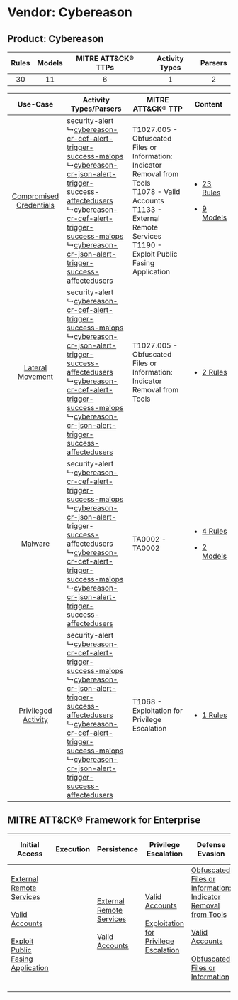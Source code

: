 Vendor: Cybereason
==================
Product: Cybereason
-------------------
| Rules | Models | MITRE ATT&CK® TTPs | Activity Types | Parsers |
|:-----:|:------:|:------------------:|:--------------:|:-------:|
|  30   |   11   |         6          |       1        |    2    |

|    Use-Case    | Activity Types/Parsers    | MITRE ATT&CK® TTP    | Content    |
|:----:| ---- | ---- | ---- |
| [Compromised Credentials](../../../UseCases/uc_compromised_credentials.md) |  security-alert<br> ↳[cybereason-cr-cef-alert-trigger-success-malops](Ps/pC_cybereasoncrcefalerttriggersuccessmalops.md)<br> ↳[cybereason-cr-json-alert-trigger-success-affectedusers](Ps/pC_cybereasoncrjsonalerttriggersuccessaffectedusers.md)<br> ↳[cybereason-cr-cef-alert-trigger-success-malops](Ps/pC_cybereasoncrcefalerttriggersuccessmalops.md)<br> ↳[cybereason-cr-json-alert-trigger-success-affectedusers](Ps/pC_cybereasoncrjsonalerttriggersuccessaffectedusers.md)<br> | T1027.005 - Obfuscated Files or Information: Indicator Removal from Tools<br>T1078 - Valid Accounts<br>T1133 - External Remote Services<br>T1190 - Exploit Public Fasing Application<br> | [<ul><li>23 Rules</li></ul><ul><li>9 Models</li></ul>](RM/r_m_cybereason_cybereason_Compromised_Credentials.md) |
|        [Lateral Movement](../../../UseCases/uc_lateral_movement.md)        |  security-alert<br> ↳[cybereason-cr-cef-alert-trigger-success-malops](Ps/pC_cybereasoncrcefalerttriggersuccessmalops.md)<br> ↳[cybereason-cr-json-alert-trigger-success-affectedusers](Ps/pC_cybereasoncrjsonalerttriggersuccessaffectedusers.md)<br> ↳[cybereason-cr-cef-alert-trigger-success-malops](Ps/pC_cybereasoncrcefalerttriggersuccessmalops.md)<br> ↳[cybereason-cr-json-alert-trigger-success-affectedusers](Ps/pC_cybereasoncrjsonalerttriggersuccessaffectedusers.md)<br> | T1027.005 - Obfuscated Files or Information: Indicator Removal from Tools<br>    | [<ul><li>2 Rules</li></ul>](RM/r_m_cybereason_cybereason_Lateral_Movement.md)    |
|    [Malware](../../../UseCases/uc_malware.md)    |  security-alert<br> ↳[cybereason-cr-cef-alert-trigger-success-malops](Ps/pC_cybereasoncrcefalerttriggersuccessmalops.md)<br> ↳[cybereason-cr-json-alert-trigger-success-affectedusers](Ps/pC_cybereasoncrjsonalerttriggersuccessaffectedusers.md)<br> ↳[cybereason-cr-cef-alert-trigger-success-malops](Ps/pC_cybereasoncrcefalerttriggersuccessmalops.md)<br> ↳[cybereason-cr-json-alert-trigger-success-affectedusers](Ps/pC_cybereasoncrjsonalerttriggersuccessaffectedusers.md)<br> | TA0002 - TA0002<br>    | [<ul><li>4 Rules</li></ul><ul><li>2 Models</li></ul>](RM/r_m_cybereason_cybereason_Malware.md)    |
|     [Privileged Activity](../../../UseCases/uc_privileged_activity.md)     |  security-alert<br> ↳[cybereason-cr-cef-alert-trigger-success-malops](Ps/pC_cybereasoncrcefalerttriggersuccessmalops.md)<br> ↳[cybereason-cr-json-alert-trigger-success-affectedusers](Ps/pC_cybereasoncrjsonalerttriggersuccessaffectedusers.md)<br> ↳[cybereason-cr-cef-alert-trigger-success-malops](Ps/pC_cybereasoncrcefalerttriggersuccessmalops.md)<br> ↳[cybereason-cr-json-alert-trigger-success-affectedusers](Ps/pC_cybereasoncrjsonalerttriggersuccessaffectedusers.md)<br> | T1068 - Exploitation for Privilege Escalation<br>    | [<ul><li>1 Rules</li></ul>](RM/r_m_cybereason_cybereason_Privileged_Activity.md)    |

MITRE ATT&CK® Framework for Enterprise
--------------------------------------
| Initial Access                                                                                                                                                                                                                         | Execution | Persistence                                                                                                                                      | Privilege Escalation                                                                                                                                          | Defense Evasion                                                                                                                                                                                                                                                               | Credential Access | Discovery | Lateral Movement | Collection | Command and Control | Exfiltration | Impact |
| -------------------------------------------------------------------------------------------------------------------------------------------------------------------------------------------------------------------------------------- | --------- | ------------------------------------------------------------------------------------------------------------------------------------------------ | ------------------------------------------------------------------------------------------------------------------------------------------------------------- | ----------------------------------------------------------------------------------------------------------------------------------------------------------------------------------------------------------------------------------------------------------------------------- | ----------------- | --------- | ---------------- | ---------- | ------------------- | ------------ | ------ |
| [External Remote Services](https://attack.mitre.org/techniques/T1133)<br><br>[Valid Accounts](https://attack.mitre.org/techniques/T1078)<br><br>[Exploit Public Fasing Application](https://attack.mitre.org/techniques/T1190)<br><br> |           | [External Remote Services](https://attack.mitre.org/techniques/T1133)<br><br>[Valid Accounts](https://attack.mitre.org/techniques/T1078)<br><br> | [Valid Accounts](https://attack.mitre.org/techniques/T1078)<br><br>[Exploitation for Privilege Escalation](https://attack.mitre.org/techniques/T1068)<br><br> | [Obfuscated Files or Information: Indicator Removal from Tools](https://attack.mitre.org/techniques/T1027/005)<br><br>[Valid Accounts](https://attack.mitre.org/techniques/T1078)<br><br>[Obfuscated Files or Information](https://attack.mitre.org/techniques/T1027)<br><br> |                   |           |                  |            |                     |              |        |